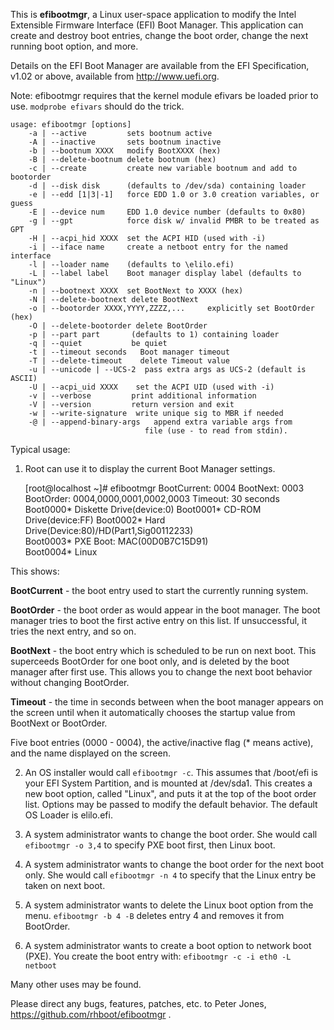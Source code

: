 This is **efibootmgr**, a Linux user-space application to modify the Intel
Extensible Firmware Interface (EFI) Boot Manager.  This application
can create and destroy boot entries, change the boot order, change
the next running boot option, and more.

Details on the EFI Boot Manager are available from the EFI
Specification, v1.02 or above, available from http://www.uefi.org.

Note: efibootmgr requires that the kernel module efivars be loaded
prior to use.  `modprobe efivars` should do the trick.

```
usage: efibootmgr [options]
	-a | --active         sets bootnum active
	-A | --inactive       sets bootnum inactive
	-b | --bootnum XXXX   modify BootXXXX (hex)
	-B | --delete-bootnum delete bootnum (hex)
	-c | --create         create new variable bootnum and add to bootorder
	-d | --disk disk      (defaults to /dev/sda) containing loader
	-e | --edd [1|3|-1]   force EDD 1.0 or 3.0 creation variables, or guess
	-E | --device num     EDD 1.0 device number (defaults to 0x80)
	-g | --gpt            force disk w/ invalid PMBR to be treated as GPT 
	-H | --acpi_hid XXXX  set the ACPI HID (used with -i)
	-i | --iface name     create a netboot entry for the named interface
	-l | --loader name    (defaults to \elilo.efi)
	-L | --label label    Boot manager display label (defaults to "Linux")
	-n | --bootnext XXXX  set BootNext to XXXX (hex)
	-N | --delete-bootnext delete BootNext
	-o | --bootorder XXXX,YYYY,ZZZZ,...     explicitly set BootOrder (hex)
	-O | --delete-bootorder delete BootOrder
	-p | --part part       (defaults to 1) containing loader
	-q | --quiet           be quiet
	-t | --timeout seconds   Boot manager timeout
	-T | --delete-timeout    delete Timeout value
	-u | --unicode | --UCS-2  pass extra args as UCS-2 (default is ASCII)
	-U | --acpi_uid XXXX    set the ACPI UID (used with -i)
	-v | --verbose         print additional information
	-V | --version         return version and exit
	-w | --write-signature  write unique sig to MBR if needed
	-@ | --append-binary-args   append extra variable args from
                              file (use - to read from stdin).
```


Typical usage:
1) Root can use it to display the current Boot Manager settings.

    [root@localhost ~]# efibootmgr
    BootCurrent: 0004
    BootNext: 0003
    BootOrder: 0004,0000,0001,0002,0003
    Timeout: 30 seconds
    Boot0000* Diskette Drive(device:0)
    Boot0001* CD-ROM Drive(device:FF) 
    Boot0002* Hard Drive(Device:80)/HD(Part1,Sig00112233)   
    Boot0003* PXE Boot: MAC(00D0B7C15D91)               
    Boot0004* Linux

  This shows:
  
  **BootCurrent** - the boot entry used to start the currently running
  system.

  **BootOrder** - the boot order as would appear in the boot manager.  The
  boot manager tries to boot the first active entry on this list.  If
  unsuccessful, it tries the next entry, and so on.

  **BootNext** - the boot entry which is scheduled to be run on next boot.
  This superceeds BootOrder for one boot only, and is deleted by the
  boot manager after first use.  This allows you to change the next boot
  behavior without changing BootOrder.

  **Timeout** - the time in seconds between when the boot manager appears
  on the screen until when it automatically chooses the startup value
  from BootNext or BootOrder.

  Five boot entries (0000 - 0004), the active/inactive flag (* means
  active), and the name displayed on the screen.


2) An OS installer would call `efibootmgr -c`.  This assumes that
   /boot/efi is your EFI System Partition, and is mounted at /dev/sda1.
   This creates a new boot option, called "Linux", and puts it at the top
   of the boot order list.  Options may be passed to modify the
   default behavior.  The default OS Loader is elilo.efi.

3) A system administrator wants to change the boot order.  She would
   call `efibootmgr -o 3,4` to specify PXE boot first, then Linux
   boot.

4) A system administrator wants to change the boot order for the next
   boot only.  She would call `efibootmgr -n 4` to specify that the
   Linux entry be taken on next boot.

5) A system administrator wants to delete the Linux boot option from
   the menu.  `efibootmgr -b 4 -B` deletes entry 4 and removes it
   from BootOrder.

6) A system administrator wants to create a boot option to network
   boot (PXE).  You create the boot entry with:
   `efibootmgr -c -i eth0 -L netboot`

Many other uses may be found.

Please direct any bugs, features, patches, etc. to Peter Jones,
https://github.com/rhboot/efibootmgr .

